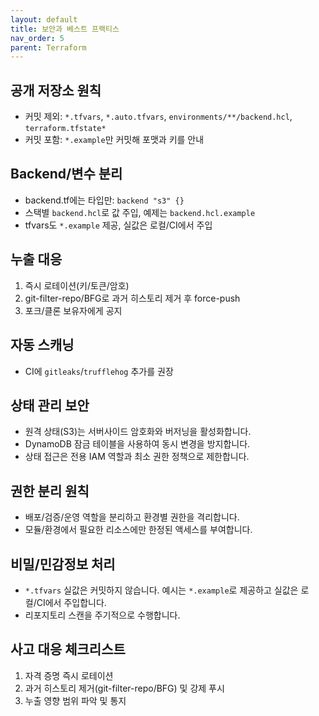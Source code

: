```yaml
---
layout: default
title: 보안과 베스트 프랙티스
nav_order: 5
parent: Terraform
---
```


## 공개 저장소 원칙
- 커밋 제외: `*.tfvars`, `*.auto.tfvars`, `environments/**/backend.hcl`, `terraform.tfstate*`
- 커밋 포함: `*.example`만 커밋해 포맷과 키를 안내

## Backend/변수 분리
- backend.tf에는 타입만: `backend "s3" {}`
- 스택별 `backend.hcl`로 값 주입, 예제는 `backend.hcl.example`
- tfvars도 `*.example` 제공, 실값은 로컬/CI에서 주입

## 누출 대응
1) 즉시 로테이션(키/토큰/암호)
2) git-filter-repo/BFG로 과거 히스토리 제거 후 force-push
3) 포크/클론 보유자에게 공지

## 자동 스캐닝
- CI에 `gitleaks`/`trufflehog` 추가를 권장

## 상태 관리 보안
- 원격 상태(S3)는 서버사이드 암호화와 버저닝을 활성화합니다.
- DynamoDB 잠금 테이블을 사용하여 동시 변경을 방지합니다.
- 상태 접근은 전용 IAM 역할과 최소 권한 정책으로 제한합니다.

## 권한 분리 원칙
- 배포/검증/운영 역할을 분리하고 환경별 권한을 격리합니다.
- 모듈/환경에서 필요한 리소스에만 한정된 액세스를 부여합니다.

## 비밀/민감정보 처리
- `*.tfvars` 실값은 커밋하지 않습니다. 예시는 `*.example`로 제공하고 실값은 로컬/CI에서 주입합니다.
- 리포지토리 스캔을 주기적으로 수행합니다.

## 사고 대응 체크리스트
1) 자격 증명 즉시 로테이션
2) 과거 히스토리 제거(git-filter-repo/BFG) 및 강제 푸시
3) 누출 영향 범위 파악 및 통지

